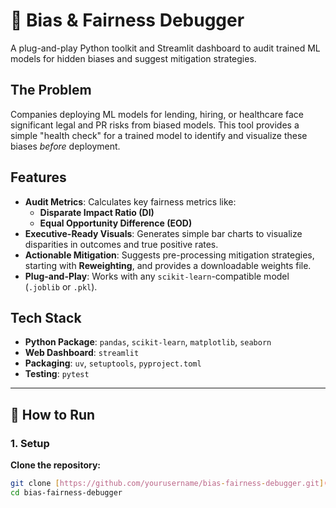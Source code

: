 # 🚀 Bias & Fairness Debugger

A plug-and-play Python toolkit and Streamlit dashboard to audit trained ML models for hidden biases and suggest mitigation strategies.

## The Problem

Companies deploying ML models for lending, hiring, or healthcare face significant legal and PR risks from biased models. This tool provides a simple "health check" for a trained model to identify and visualize these biases *before* deployment.

## Features

* **Audit Metrics**: Calculates key fairness metrics like:
    * **Disparate Impact Ratio (DI)**
    * **Equal Opportunity Difference (EOD)**
* **Executive-Ready Visuals**: Generates simple bar charts to visualize disparities in outcomes and true positive rates.
* **Actionable Mitigation**: Suggests pre-processing mitigation strategies, starting with **Reweighting**, and provides a downloadable weights file.
* **Plug-and-Play**: Works with any `scikit-learn`-compatible model (`.joblib` or `.pkl`).

## Tech Stack

* **Python Package**: `pandas`, `scikit-learn`, `matplotlib`, `seaborn`
* **Web Dashboard**: `streamlit`
* **Packaging**: `uv`, `setuptools`, `pyproject.toml`
* **Testing**: `pytest`

---

## 🚀 How to Run

### 1. Setup

**Clone the repository:**
```bash
git clone [https://github.com/yourusername/bias-fairness-debugger.git](https://github.com/yourusername/bias-fairness-debugger.git)
cd bias-fairness-debugger
